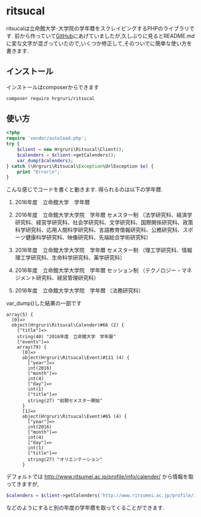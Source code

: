 # ritsucal
ritsucalは立命館大学･大学院の学年暦をスクレイピングするPHPのライブラリです. 前から作っていて[GitHub](https://github.com/hrgruri/ritsucal)にあげていましたが,久しぶりに見るとREADME.mdに変な文字が混ざっていたので,いくつか修正して,そのついでに簡単な使い方を書きます.

## インストール
インストールはcomposerからできます
```sh
composer require hrgruri/ritsucal
```

## 使い方
```php
<?php
require 'vendor/autoload.php';
try {
    $client = new Hrgruri\Ritsucal\Client();
    $calenders = $client->getCalenders();
    var_dump($calenders);
} catch (\Hrgruri\Ritsucal\Exception\UrlException $e) {
    print "Error\n";
}
```
こんな感じでコードを書くと動きます. 得られるのは以下の学年暦.  
1. 2016年度　立命館大学　学年暦

2. 2016年度　立命館大学大学院　学年暦 セメスター制
  （法学研究科、経済学研究科、経営学研究科、社会学研究科、文学研究科、国際関係研究科、政策科学研究科、応用人間科学研究科、言語教育情報研究科、公務研究科、スポーツ健康科学研究科、映像研究科、先端総合学術研究科）

3. 2016年度　立命館大学大学院　学年暦 セメスター制
  （理工学研究科、情報理工学研究科、生命科学研究科、薬学研究科）

4. 2016年度　立命館大学大学院　学年暦 セッション制
（テクノロジー・マネジメント研究科、経営管理研究科）

5. 2016年度　立命館大学大学院　学年暦
  （法務研究科）

var_dump()した結果の一部です
```
array(5) {
  [0]=>
  object(Hrgruri\Ritsucal\Calender)#66 (2) {
    ["title"]=>
    string(40) "2016年度　立命館大学　学年暦"
    ["events"]=>
    array(79) {
      [0]=>
      object(Hrgruri\Ritsucal\Event)#111 (4) {
        ["year"]=>
        int(2016)
        ["month"]=>
        int(4)
        ["day"]=>
        int(1)
        ["title"]=>
        string(27) "前期セメスター開始"
      }
      [1]=>
      object(Hrgruri\Ritsucal\Event)#65 (4) {
        ["year"]=>
        int(2016)
        ["month"]=>
        int(4)
        ["day"]=>
        int(1)
        ["title"]=>
        string(27) "オリエンテーション"
      }
```
デフォルトでは http://www.ritsumei.ac.jp/profile/info/calender/ から情報を取ってきますが,
```php
$calenders = $client->getCalenders('http://www.ritsumei.ac.jp/profile/info/calender/2016/');
```
などのようにすると別の年度の学年暦を取ってくることができます.
